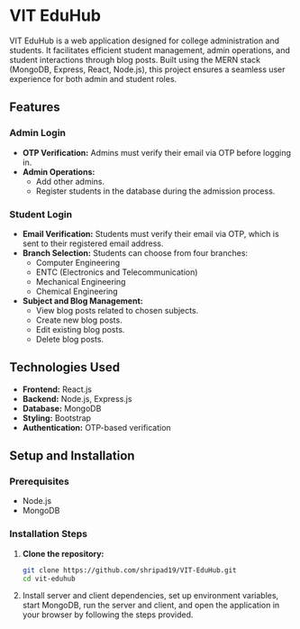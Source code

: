 # **VIT EduHub**

VIT EduHub is a web application designed for college administration and students. It facilitates efficient student management, admin operations, and student interactions through blog posts. Built using the MERN stack (MongoDB, Express, React, Node.js), this project ensures a seamless user experience for both admin and student roles.

## **Features**

### **Admin Login**
- **OTP Verification:** Admins must verify their email via OTP before logging in.
- **Admin Operations:**
  - Add other admins.
  - Register students in the database during the admission process.

### **Student Login**
- **Email Verification:** Students must verify their email via OTP, which is sent to their registered email address.
- **Branch Selection:** Students can choose from four branches:
  - Computer Engineering
  - ENTC (Electronics and Telecommunication)
  - Mechanical Engineering
  - Chemical Engineering
- **Subject and Blog Management:**
  - View blog posts related to chosen subjects.
  - Create new blog posts.
  - Edit existing blog posts.
  - Delete blog posts.

## **Technologies Used**

- **Frontend:** React.js
- **Backend:** Node.js, Express.js
- **Database:** MongoDB
- **Styling:** Bootstrap
- **Authentication:** OTP-based verification

## **Setup and Installation**

### **Prerequisites**
- Node.js
- MongoDB

### **Installation Steps**

1. **Clone the repository:**
   ```bash
   git clone https://github.com/shripad19/VIT-EduHub.git
   cd vit-eduhub
2.  Install server and client dependencies, set up environment variables, start MongoDB, run the server and client, and open the application in your browser by following the steps provided.
